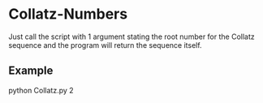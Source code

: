# Collatz-Numbers
Just call the script with 1 argument stating the root number for the Collatz sequence and the program will return the sequence itself.

## Example
python Collatz.py 2
